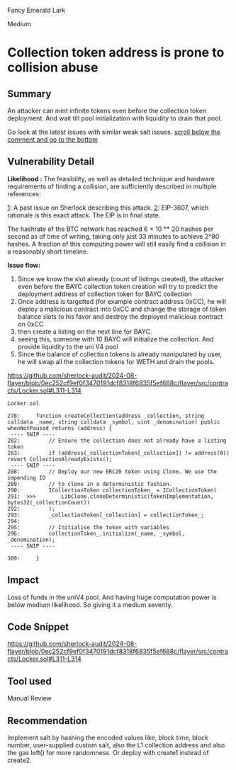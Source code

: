 Fancy Emerald Lark

Medium

# Collection token address is prone to collision abuse

## Summary

An attacker can mint infinite tokens even before the collection token deployment. And wait till pool initialization with liquidity to drain that pool.

Go look at the latest issues with similar weak salt issues. [scroll below the comment and go to the bottom](https://github.com/sherlock-audit/2023-07-kyber-swap-judging/issues/90#issuecomment-1767797993)

## Vulnerability Detail

**Likelihood :**
The feasibility, as well as detailed technique and hardware requirements of finding a collision, are sufficiently described in multiple references:

[1](https://github.com/sherlock-audit/2023-07-kyber-swap-judging/issues/90): A past issue on Sherlock describing this attack.
[2](https://eips.ethereum.org/EIPS/eip-3607): EIP-3607, which rationale is this exact attack. The EIP is in final state.

The hashrate of the BTC network has reached  6 × 10 ** 20 hashes per second as of time of writing, taking only just  33 minutes to achieve 2^80 hashes. A fraction of this computing power will still easily find a collision in a reasonably short timeline.

**Issue flow:**

1. Since we know the slot already (count of listings created), the attacker even before the BAYC collection token creation will try to predict the deployment address of collection token for BAYC collection
2. Once address is targetted (for example contract address 0xCC), he will deploy  a malicious contract into 0xCC and change the storage of token balance slots to his favor and destroy the deployed malicious contract on 0xCC
3. then create a listing on the next line for BAYC. 
4. seeing this, someone with 10  BAYC will initialize the collection. And provide liquidity to the uni V4 pool
5. Since the balance of collection tokens is already manipulated by user, he will swap all the collection tokens for WETH and drain the pools.



https://github.com/sherlock-audit/2024-08-flayer/blob/0ec252cf9ef0f3470191dcf8318f6835f5ef688c/flayer/src/contracts/Locker.sol#L311-L314

```solidity
Locker.sol

278:     function createCollection(address _collection, string calldata _name, string calldata _symbol, uint _denomination) public whenNotPaused returns (address) {
 ---- SNIP ----
282:         // Ensure the collection does not already have a listing token
283:         if (address(_collectionToken[_collection]) != address(0)) revert CollectionAlreadyExists();
 ---- SNIP ----
288:         // Deploy our new ERC20 token using Clone. We use the impending ID
289:         // to clone in a deterministic fashion.
290:         ICollectionToken collectionToken_ = ICollectionToken(
291:  >>>        LibClone.cloneDeterministic(tokenImplementation, bytes32(_collectionCount))
292:         );
293:         _collectionToken[_collection] = collectionToken_;
294: 
295:         // Initialise the token with variables
296:         collectionToken_.initialize(_name, _symbol, _denomination);
 ---- SNIP ----

309:     }

```


## Impact
Loss of funds in the uniV4 pool. And having huge computation power is below medium likelihood. So giving it a medium severity.

## Code Snippet
https://github.com/sherlock-audit/2024-08-flayer/blob/0ec252cf9ef0f3470191dcf8318f6835f5ef688c/flayer/src/contracts/Locker.sol#L311-L314


## Tool used

Manual Review

## Recommendation

Implement salt by hashing the encoded values like, block time, block number, user-supplied custom salt, also the L1 collection address and also the gas left() for more randomness. Or deploy with create1 instead of create2.


